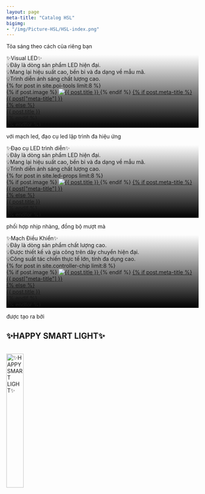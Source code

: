 ```yaml
---
layout: page
meta-title: "Catalog HSL"
bigimg:
- "/img/Picture-HSL/HSL-index.png"
---
```


<div class="gradient-bg">
  <div class="gradient-text">
    <p>Tỏa sáng theo cách của riêng bạn</p>
  </div>
</div>

<div class="content-index" style="
      background: 
        linear-gradient(to bottom, rgba(0, 0, 0, 0) 0%, rgba(0, 0, 0, 1) 100%), 
        url('/img/Picture-HSL/HSL-index.png');
      background-size: cover; /* Ảnh nền bao phủ toàn bộ vùng */
      background-position: center; /* Căn giữa ảnh nền */
      background-repeat: no-repeat; /* Không lặp lại ảnh nền */
        ">
  <div class="summary">
    ✨Visual LED✨
  </div>
  <div class="description-content-index-sp">
    💡Đây là dòng sản phẩm LED hiện đại.<br>
    💡Mang lại hiệu suất cao, bền bỉ và đa dạng về mẫu mã. <br>
    💡Trình diễn ánh sáng chất lượng cao.
  </div>
  <div class="details">
    {% for post in site.poi-tools limit:8 %}
    <div class="component">
      {% if post.image %}
      <!-- Ảnh đại diện bài đăng -->
      <a href="{{ post.url | prepend: site.baseurl }}">
        <img src="{{ post.image }}" alt="{{ post.title }}" class="avatar" loading="lazy">
      </a>
      {% endif %}
      <!-- Tiêu đề bài đăng -->
      <a href="{{ post.url | prepend: site.baseurl }}">
        {% if post.meta-title %}
        <div class="component-name">{{ post["meta-title"] }}</div>
        {% else %}
        <div class="component-name">{{ post.title }}</div>
        {% endif %}
      </a>
    </div>
    {% endfor %}
  </div>
</div>

<!-- Layer 2 -->

<div class="gradient-bg">
  <div class="gradient-text">
    <p>với mạch led, đạo cụ led lập trình đa hiệu ứng</p>
  </div>
</div>


<div class="content-index" style="
      background: 
        linear-gradient(to bottom, rgba(0, 0, 0, 0) 0%, rgba(0, 0, 0, 1) 100%), 
        url('/img/Picture-HSL/HSL-index.png');
      background-size: cover; /* Ảnh nền bao phủ toàn bộ vùng */
      background-position: center; /* Căn giữa ảnh nền */
      background-repeat: no-repeat; /* Không lặp lại ảnh nền */
        ">
  <div class="summary">
    ✨Đạo cụ LED trình diễn✨
  </div>
  <div class="description-content-index-sp">
    💡Đây là dòng sản phẩm LED hiện đại.<br>
    💡Mang lại hiệu suất cao, bền bỉ và đa dạng về mẫu mã. <br>
    💡Trình diễn ánh sáng chất lượng cao.
  </div>
  <div class="details">
    {% for post in site.led-props limit:8 %}
    <div class="component">
      {% if post.image %}
      <!-- Ảnh đại diện bài đăng -->
      <a href="{{ post.url | prepend: site.baseurl }}">
        <img src="{{ post.image }}" alt="{{ post.title }}" class="avatar" loading="lazy">
      </a>
      {% endif %}
      <!-- Tiêu đề bài đăng -->
      <a href="{{ post.url | prepend: site.baseurl }}">
        {% if post.meta-title %}
        <div class="component-name">{{ post["meta-title"] }}</div>
        {% else %}
        <div class="component-name">{{ post.title }}</div>
        {% endif %}
      </a>
    </div>
    {% endfor %}
  </div>
</div>

<!-- Layer 3 -->

<div class="gradient-bg">
  <div class="gradient-text">
    <p>phối hợp nhịp nhàng, đồng bộ mượt mà</p>
  </div>
</div>

<div class="content-index" style="
      background: 
        linear-gradient(to bottom, rgba(0, 0, 0, 0) 0%, rgba(0, 0, 0, 1) 100%), 
        url('/img/Picture-HSL/HSL-index.png');
      background-size: cover; /* Ảnh nền bao phủ toàn bộ vùng */
      background-position: center; /* Căn giữa ảnh nền */
      background-repeat: no-repeat; /* Không lặp lại ảnh nền */
        ">
  <div class="summary">
    ✨Mạch Điều Khiển✨
  </div>
  <div class="description-content-index-sp">
    💡Đây là dòng sản phẩm chất lượng cao.<br>
    💡Được thiết kế và gia công trên dây chuyển hiện đại. <br>
    💡Công suất tác chiến thực tế lớn, tính đa dụng cao.
  </div>
  <div class="details">
    {% for post in site.controller-chip limit:8 %}
    <div class="component">
      {% if post.image %}
      <!-- Ảnh đại diện bài đăng -->
      <a href="{{ post.url | prepend: site.baseurl }}">
        <img src="{{ post.image }}" alt="{{ post.title }}" class="avatar" loading="lazy">
      </a>
      {% endif %}
      <!-- Tiêu đề bài đăng -->
      <a href="{{ post.url | prepend: site.baseurl }}">
        {% if post.meta-title %}
        <div class="component-name">{{ post["meta-title"] }}</div>
        {% else %}
        <div class="component-name">{{ post.title }}</div>
        {% endif %}
      </a>
    </div>
    {% endfor %}
  </div>
</div>

<!-- Layer 4 -->

<div class="gradient-bg">
  <div class="gradient-text">
    <P>được tạo ra bởi</P><h2>✨HAPPY SMART LIGHT✨</h2>
    <br>
    <div class="text-center">
      <a target="_blank" rel="noopener" href="/" class="project-link" title="✨HAPPY SMART LIGHT✨">
        <img src="{{ site.baseurl }}/img/Picture-HSL/trans_hsl.svg" class="img-rounded" loading="lazy" alt="✨HAPPY SMART LIGHT✨" width="30%" />
      </a>
    </div>
  </div>
</div>

